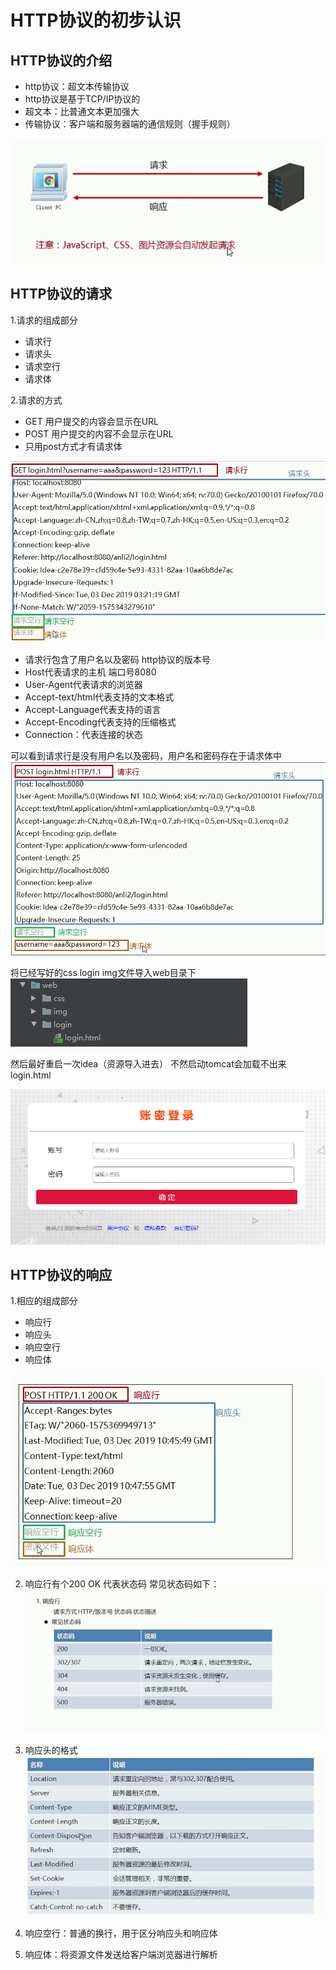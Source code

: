 # HTTP协议的初步认识

##  HTTP协议的介绍
* http协议：超文本传输协议
* http协议是基于TCP/IP协议的
* 超文本：比普通文本更加强大
* 传输协议：客户端和服务器端的通信规则（握手规则）

![图 2](../../../images/bc32928dab3b541ea4004f2dab81726a4e7e8207247f4d88e37a91b40de9bc7e.png)  

## HTTP协议的请求
1.请求的组成部分
* 请求行
* 请求头
* 请求空行
* 请求体

2.请求的方式
* GET 用户提交的内容会显示在URL
* POST 用户提交的内容不会显示在URL
* 只用post方式才有请求体
  
![图 3](../../../images/5a8f4cf662501f66baccbd97a5eb825d6c8a9a97b5bec779cb2f3f65ba0385ce.png)  

* 请求行包含了用户名以及密码 http协议的版本号
* Host代表请求的主机 端口号8080
* User-Agent代表请求的浏览器
* Accept-text/html代表支持的文本格式
* Accept-Language代表支持的语言
* Accept-Encoding代表支持的压缩格式
* Connection：代表连接的状态

可以看到请求行是没有用户名以及密码，用户名和密码存在于请求体中
![图 4](../../../images/0c82e3cedfda9596d41e27d456e8ae69f822743fdac0e34c0de6aca5ee9c39f2.png)  


将已经写好的css login img文件导入web目录下
![图 1](../../../images/f44a7395df6e0a743eda319e6350afb7cb7f1a094e154af94dba80a66c23cea2.png)  

然后最好重启一次idea（资源导入进去） 不然启动tomcat会加载不出来login.html

![图 2](../../../images/0bbb598e2120a08d0fd8cfb7fe1d4c82445b4af38c044d99487a6485611612bc.png)  


## HTTP协议的响应

1.相应的组成部分
* 响应行
* 响应头
* 响应空行
* 响应体

![图 3](../../../images/5b73b8723221fc74b8034e16315c09ee734b84a92b7dc7817c70867f00a9a651.png)  

2. 响应行有个200 OK 代表状态码 常见状态码如下：
![图 4](../../../images/cccb02dd5c3794ee776662cd2448fa162734b4edb1d96737f6f50e8fd2bcc182.png)  

3. 响应头的格式
![图 5](../../../images/472ed155025bda329a3310f90342a96711c756000efc5998aa53d46e68f199ca.png)  

4. 响应空行：普通的换行，用于区分响应头和响应体
5. 响应体：将资源文件发送给客户端浏览器进行解析

